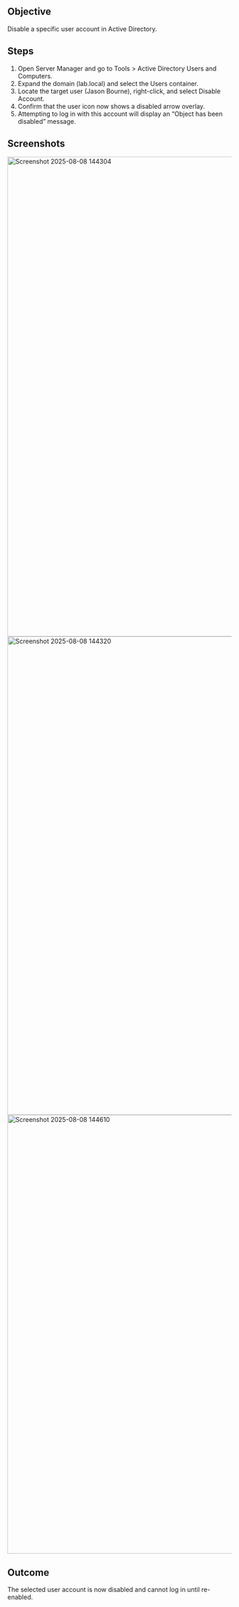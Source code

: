 ## Objective
Disable a specific user account in Active Directory.

## Steps
1. Open Server Manager and go to Tools > Active Directory Users and Computers.
2. Expand the domain (lab.local) and select the Users container.
3. Locate the target user (Jason Bourne), right-click, and select Disable Account.
4. Confirm that the user icon now shows a disabled arrow overlay.
5. Attempting to log in with this account will display an “Object has been disabled” message.

## Screenshots

<img width="1903" height="1079" alt="Screenshot 2025-08-08 144304" src="https://github.com/user-attachments/assets/eabce6e4-0410-4967-843f-93314d1135eb" />
<img width="1911" height="1076" alt="Screenshot 2025-08-08 144320" src="https://github.com/user-attachments/assets/7f92444e-831d-413d-8e09-44f124d57a7b" />
<img width="1919" height="987" alt="Screenshot 2025-08-08 144610" src="https://github.com/user-attachments/assets/40e7afad-69d6-47d6-b5e8-6637abfc2ed8" />

## Outcome
The selected user account is now disabled and cannot log in until re-enabled.
